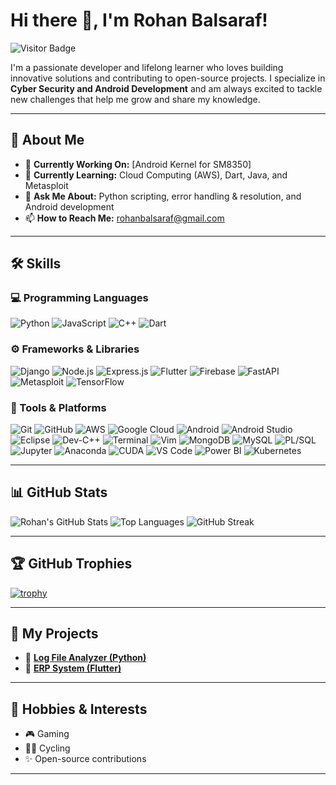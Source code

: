 # Hi there 👋, I'm **Rohan Balsaraf**!

![Visitor Badge](https://komarev.com/ghpvc/?username=RDX463&style=flat-square&color=blue)

I'm a passionate developer and lifelong learner who loves building innovative solutions and contributing to open-source projects. I specialize in **Cyber Security and Android Development** and am always excited to tackle new challenges that help me grow and share my knowledge.

---

## 🌟 About Me

- 🔭 **Currently Working On:** [Android Kernel for SM8350]
- 🌱 **Currently Learning:** Cloud Computing (AWS), Dart, Java, and Metasploit
- 💬 **Ask Me About:** Python scripting, error handling & resolution, and Android development
- 📫 **How to Reach Me:** [rohanbalsaraf@gmail.com](mailto:rohanbalsaraf@gmail.com)

---

## 🛠️ Skills

### 💻 Programming Languages
![Python](https://img.shields.io/badge/Python-000?style=for-the-badge&logo=python&logoColor=white)
![JavaScript](https://img.shields.io/badge/JavaScript-000?style=for-the-badge&logo=javascript&logoColor=white)
![C++](https://img.shields.io/badge/C++-000?style=for-the-badge&logo=c%2B%2B&logoColor=white)
![Dart](https://img.shields.io/badge/Dart-000?style=for-the-badge&logo=dart&logoColor=white)

### ⚙️ Frameworks & Libraries
![Django](https://img.shields.io/badge/Django-000?style=for-the-badge&logo=django&logoColor=white)
![Node.js](https://img.shields.io/badge/Node.js-000?style=for-the-badge&logo=node.js&logoColor=white)
![Express.js](https://img.shields.io/badge/Express.js-000?style=for-the-badge&logo=express&logoColor=white)
![Flutter](https://img.shields.io/badge/Flutter-000?style=for-the-badge&logo=flutter&logoColor=white)
![Firebase](https://img.shields.io/badge/Firebase-000?style=for-the-badge&logo=firebase&logoColor=white)
![FastAPI](https://img.shields.io/badge/FastAPI-000?style=for-the-badge&logo=fastapi&logoColor=white)
![Metasploit](https://img.shields.io/badge/Metasploit-000?style=for-the-badge&logo=metasploit&logoColor=white)
![TensorFlow](https://img.shields.io/badge/TensorFlow-000?style=for-the-badge&logo=tensorflow&logoColor=white)

### 🧰 Tools & Platforms
![Git](https://img.shields.io/badge/Git-000?style=for-the-badge&logo=git&logoColor=white)
![GitHub](https://img.shields.io/badge/GitHub-000?style=for-the-badge&logo=github&logoColor=white)
![AWS](https://img.shields.io/badge/AWS-000?style=for-the-badge&logo=amazon-aws&logoColor=white)
![Google Cloud](https://img.shields.io/badge/Google%20Cloud-000?style=for-the-badge&logo=google-cloud&logoColor=white)
![Android](https://img.shields.io/badge/Android-000?style=for-the-badge&logo=android&logoColor=white)
![Android Studio](https://img.shields.io/badge/Android%20Studio-000?style=for-the-badge&logo=android-studio&logoColor=white)
![Eclipse](https://img.shields.io/badge/Eclipse-000?style=for-the-badge&logo=eclipse-ide&logoColor=white)
![Dev-C++](https://img.shields.io/badge/Dev--C++-000?style=for-the-badge&logo=c%2B%2B&logoColor=white)
![Terminal](https://img.shields.io/badge/Terminal-000?style=for-the-badge&logo=gnubash&logoColor=white)
![Vim](https://img.shields.io/badge/Vim-000?style=for-the-badge&logo=vim&logoColor=white)
![MongoDB](https://img.shields.io/badge/MongoDB-000?style=for-the-badge&logo=mongodb&logoColor=white)
![MySQL](https://img.shields.io/badge/MySQL-000?style=for-the-badge&logo=mysql&logoColor=white)
![PL/SQL](https://img.shields.io/badge/PL%2FSQL-000?style=for-the-badge&logo=oracle&logoColor=white)
![Jupyter](https://img.shields.io/badge/Jupyter-000?style=for-the-badge&logo=jupyter&logoColor=white)
![Anaconda](https://img.shields.io/badge/Anaconda-000?style=for-the-badge&logo=anaconda&logoColor=white)
![CUDA](https://img.shields.io/badge/CUDA-000?style=for-the-badge&logo=nvidia&logoColor=white)
![VS Code](https://img.shields.io/badge/VS%20Code-000?style=for-the-badge&logo=visual-studio-code&logoColor=white)
![Power BI](https://img.shields.io/badge/Power%20BI-000?style=for-the-badge&logo=microsoft-power-bi&logoColor=white)
![Kubernetes](https://img.shields.io/badge/Kubernetes-000?style=for-the-badge&logo=kubernetes&logoColor=white)

---

## 📊 GitHub Stats

![Rohan's GitHub Stats](https://github-readme-stats.vercel.app/api?username=RDX463&show_icons=true&theme=radical)
![Top Languages](https://github-readme-stats.vercel.app/api/top-langs/?username=RDX463&layout=compact&theme=radical)
![GitHub Streak](https://streak-stats.demolab.com?user=RDX463&theme=radical)

---

## 🏆 GitHub Trophies

[![trophy](https://github-profile-trophy.vercel.app/?username=RDX463&theme=radical&column=7)](https://github.com/ryo-ma/github-profile-trophy)

---

## 🚀 My Projects

- 🔹 **[Log File Analyzer (Python)](https://github.com/RDX463/python_script.git)**
- 🔹 **[ERP System (Flutter)](https://github.com/RDX463/erp_project.git)**

---

## 🎨 Hobbies & Interests

- 🎮 Gaming
- 🚴‍♂️ Cycling
- ✨ Open-source contributions

---
